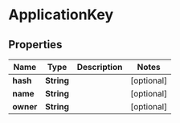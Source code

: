 

# ApplicationKey

## Properties

Name | Type | Description | Notes
------------ | ------------- | ------------- | -------------
**hash** | **String** |  |  [optional]
**name** | **String** |  |  [optional]
**owner** | **String** |  |  [optional]




